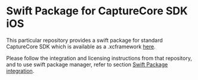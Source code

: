 # Swift Package for CaptureCore SDK iOS

This particular repository provides a swift package for standard CaptureCore SDK which is available as a .xcframework [here](https://github.com/BlinkID/capture-ios).

Please follow the integration and licensing instructions from that repository, and to use swift package manager, refer to section [Swift Package integration](https://github.com/BlinkID/capture-ios#-quick-start).